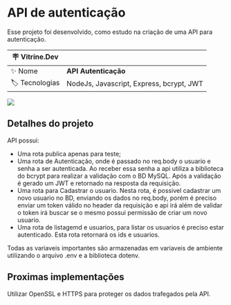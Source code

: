 # API de autenticação

Esse projeto foi desenvolvido, como estudo na criação de uma API para autenticação. 

| :placard: Vitrine.Dev |     |
| -------------  | --- |
| :sparkles: Nome        | **API Autenticação**
| :label: Tecnologias | NodeJs, Javascript, Express, bcrypt, JWT

![](https://i.imgur.com/L3zu4To.png#vitrinedev)

## Detalhes do projeto
API possui:
- Uma rota publica apenas para teste;
- Uma rota de Autenticação, onde é passado no req.body o usuario e senha a ser autenticada. Ao receber essa senha a api utiliza a biblioteca do bcrypt para realizar a validação com o BD MySQL. Após a validação é gerado um JWT e retornado na resposta da requisição.
- Uma rota para Cadastrar o usuario. Nesta rota, é possivel cadastrar um novo usuario no BD, enviando os dados no req.body, porém é preciso enviar um token válido no header da requisição e api irá além de validar o token irá buscar se o mesmo possui permissão de criar um novo usuario.
- Uma rota de listagemd e usuarios, para listar os usuarios é preciso estar autenticado. Esta rota retornará os ids e usuarios.

Todas as variaveis importantes são armazenadas em variaveis de ambiente utilizando o arquivo .env e a biblioteca dotenv.

## Proximas implementações
Utilizar OpenSSL e HTTPS para proteger os dados trafegados pela API.

